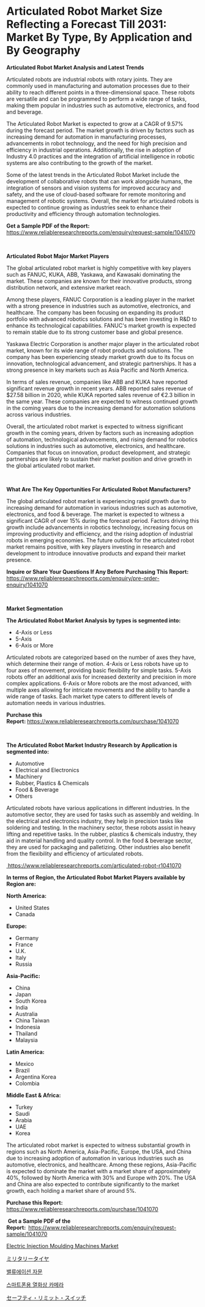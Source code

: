 <p><h1>Articulated Robot Market Size Reflecting a Forecast Till 2031: Market By Type, By Application and By Geography</h1></p><p><strong>Articulated Robot Market Analysis and Latest Trends</strong></p>
<p><p>Articulated robots are industrial robots with rotary joints. They are commonly used in manufacturing and automation processes due to their ability to reach different points in a three-dimensional space. These robots are versatile and can be programmed to perform a wide range of tasks, making them popular in industries such as automotive, electronics, and food and beverage.</p><p>The Articulated Robot Market is expected to grow at a CAGR of 9.57% during the forecast period. The market growth is driven by factors such as increasing demand for automation in manufacturing processes, advancements in robot technology, and the need for high precision and efficiency in industrial operations. Additionally, the rise in adoption of Industry 4.0 practices and the integration of artificial intelligence in robotic systems are also contributing to the growth of the market.</p><p>Some of the latest trends in the Articulated Robot Market include the development of collaborative robots that can work alongside humans, the integration of sensors and vision systems for improved accuracy and safety, and the use of cloud-based software for remote monitoring and management of robotic systems. Overall, the market for articulated robots is expected to continue growing as industries seek to enhance their productivity and efficiency through automation technologies.</p></p>
<p><strong>Get a Sample PDF of the Report:&nbsp;</strong> <a href="https://www.reliableresearchreports.com/enquiry/request-sample/1041070">https://www.reliableresearchreports.com/enquiry/request-sample/1041070</a></p>
<p>&nbsp;</p>
<p><strong>Articulated Robot Major Market Players</strong></p>
<p><p>The global articulated robot market is highly competitive with key players such as FANUC, KUKA, ABB, Yaskawa, and Kawasaki dominating the market. These companies are known for their innovative products, strong distribution network, and extensive market reach. </p><p>Among these players, FANUC Corporation is a leading player in the market with a strong presence in industries such as automotive, electronics, and healthcare. The company has been focusing on expanding its product portfolio with advanced robotics solutions and has been investing in R&D to enhance its technological capabilities. FANUC's market growth is expected to remain stable due to its strong customer base and global presence.</p><p>Yaskawa Electric Corporation is another major player in the articulated robot market, known for its wide range of robot products and solutions. The company has been experiencing steady market growth due to its focus on innovation, technological advancement, and strategic partnerships. It has a strong presence in key markets such as Asia Pacific and North America.</p><p>In terms of sales revenue, companies like ABB and KUKA have reported significant revenue growth in recent years. ABB reported sales revenue of $27.58 billion in 2020, while KUKA reported sales revenue of €2.3 billion in the same year. These companies are expected to witness continued growth in the coming years due to the increasing demand for automation solutions across various industries.</p><p>Overall, the articulated robot market is expected to witness significant growth in the coming years, driven by factors such as increasing adoption of automation, technological advancements, and rising demand for robotics solutions in industries such as automotive, electronics, and healthcare. Companies that focus on innovation, product development, and strategic partnerships are likely to sustain their market position and drive growth in the global articulated robot market.</p></p>
<p>&nbsp;</p>
<p><strong>What Are The Key Opportunities For Articulated Robot Manufacturers?</strong></p>
<p><p>The global articulated robot market is experiencing rapid growth due to increasing demand for automation in various industries such as automotive, electronics, and food & beverage. The market is expected to witness a significant CAGR of over 15% during the forecast period. Factors driving this growth include advancements in robotics technology, increasing focus on improving productivity and efficiency, and the rising adoption of industrial robots in emerging economies. The future outlook for the articulated robot market remains positive, with key players investing in research and development to introduce innovative products and expand their market presence.</p></p>
<p><strong>Inquire or Share Your Questions If Any Before Purchasing This Report:</strong> <a href="https://www.reliableresearchreports.com/enquiry/pre-order-enquiry/1041070">https://www.reliableresearchreports.com/enquiry/pre-order-enquiry/1041070</a></p>
<p>&nbsp;</p>
<p><strong>Market Segmentation</strong></p>
<p><strong>The Articulated Robot Market Analysis by types is segmented into:</strong></p>
<p><ul><li>4-Axis or Less</li><li>5-Axis</li><li>6-Axis or More</li></ul></p>
<p><p>Articulated robots are categorized based on the number of axes they have, which determine their range of motion. 4-Axis or Less robots have up to four axes of movement, providing basic flexibility for simple tasks. 5-Axis robots offer an additional axis for increased dexterity and precision in more complex applications. 6-Axis or More robots are the most advanced, with multiple axes allowing for intricate movements and the ability to handle a wide range of tasks. Each market type caters to different levels of automation needs in various industries.</p></p>
<p><strong>Purchase this Report:&nbsp;</strong><a href="https://www.reliableresearchreports.com/purchase/1041070">https://www.reliableresearchreports.com/purchase/1041070</a></p>
<p>&nbsp;</p>
<p><strong>The Articulated Robot Market Industry Research by Application is segmented into:</strong></p>
<p><ul><li>Automotive</li><li>Electrical and Electronics</li><li>Machinery</li><li>Rubber, Plastics & Chemicals</li><li>Food & Beverage</li><li>Others</li></ul></p>
<p><p>Articulated robots have various applications in different industries. In the automotive sector, they are used for tasks such as assembly and welding. In the electrical and electronics industry, they help in precision tasks like soldering and testing. In the machinery sector, these robots assist in heavy lifting and repetitive tasks. In the rubber, plastics & chemicals industry, they aid in material handling and quality control. In the food & beverage sector, they are used for packaging and palletizing. Other industries also benefit from the flexibility and efficiency of articulated robots.</p></p>
<p><a href="https://www.reliableresearchreports.com/articulated-robot-r1041070">&nbsp;https://www.reliableresearchreports.com/articulated-robot-r1041070</a></p>
<p><strong>In terms of Region, the Articulated Robot Market Players available by Region are:</strong></p>
<p>
    <p> <strong> North America: </strong>
        <ul>
            <li>United States</li>
            <li>Canada</li>
        </ul>
        </p> 
    <p> <strong> Europe: </strong>
        <ul>
            <li>Germany</li>
            <li>France</li>
            <li>U.K.</li>
            <li>Italy</li>
            <li>Russia</li>
        </ul>
        </p> 
    <p> <strong> Asia-Pacific: </strong>
        <ul>
            <li>China</li>
            <li>Japan</li>
            <li>South Korea</li>
            <li>India</li>
            <li>Australia</li>
            <li>China Taiwan</li>
            <li>Indonesia</li>
            <li>Thailand</li>
            <li>Malaysia</li>
        </ul>
        </p> 
    <p> <strong> Latin America: </strong>
        <ul>
            <li>Mexico</li>
            <li>Brazil</li>
            <li>Argentina Korea</li>
            <li>Colombia</li>
        </ul>
        </p> 
    <p> <strong> Middle East & Africa: </strong>
        <ul>
            <li>Turkey</li>
            <li>Saudi</li>
            <li>Arabia</li>
            <li>UAE</li>
            <li>Korea</li>
        </ul>
    </p>
    </p>
<p><p>The articulated robot market is expected to witness substantial growth in regions such as North America, Asia-Pacific, Europe, the USA, and China due to increasing adoption of automation in various industries such as automotive, electronics, and healthcare. Among these regions, Asia-Pacific is expected to dominate the market with a market share of approximately 40%, followed by North America with 30% and Europe with 20%. The USA and China are also expected to contribute significantly to the market growth, each holding a market share of around 5%.</p></p>
<p><strong>Purchase this Report: </strong><a href="https://www.reliableresearchreports.com/purchase/1041070">https://www.reliableresearchreports.com/purchase/1041070</a></p>
<p>&nbsp;<strong>Get a Sample PDF of the Report:&nbsp;&nbsp;</strong><a href="https://www.reliableresearchreports.com/enquiry/request-sample/1041070">https://www.reliableresearchreports.com/enquiry/request-sample/1041070</a></p>
<p><strong></strong></p>
<p><p><a href="https://github.com/Sherrillcrooksxa8i18ucf2m/Market-Research-Report-List-2/blob/main/electric-injection-moulding-machines-market.md">Electric Injection Moulding Machines Market</a></p><p><a href="https://medium.com/@rylanaufman56456/%E8%BB%8D%E7%94%A8%E3%82%BF%E3%82%A4%E3%83%A4%E3%81%AE%E5%B8%82%E5%A0%B4%E3%82%B7%E3%82%A7%E3%82%A2%E3%81%AE%E9%80%B2%E5%8C%96%E3%81%A8%E5%B8%82%E5%A0%B4%E6%88%90%E9%95%B7%E3%83%88%E3%83%AC%E3%83%B3%E3%83%892024%E5%B9%B4%E3%81%8B%E3%82%892031%E5%B9%B4%E3%81%BE%E3%81%A7-c3c77e260d0a">ミリタリータイヤ</a></p><p><a href="https://medium.com/@dadanedu33/%ED%8F%89%EA%B0%80-%EC%9E%90%EB%AC%B8-%EC%8B%9C%EC%9E%A5-%EC%A1%B0%EC%82%AC-%EB%B3%B4%EA%B3%A0%EC%84%9C-2024%EB%85%84%EB%B6%80%ED%84%B0-2031%EB%85%84%EA%B9%8C%EC%A7%80%EC%9D%98-%EC%97%AD%EC%82%AC%EC%99%80-%EC%98%88%EC%B8%A1-1ab9cbcd0be2">밸류에이션 자문</a></p><p><a href="https://medium.com/@avramcornescu20221/%EC%8A%A4%EB%A7%88%ED%8A%B8%ED%8F%B0%EC%9A%A9-%EC%97%B4%ED%99%94%EC%83%81-%EC%B9%B4%EB%A9%94%EB%9D%BC-%EC%8B%9C%EC%9E%A5%EC%9D%80-2031%EB%85%84%EA%B9%8C%EC%A7%80%EC%9D%98-%EC%8B%9C%EC%9E%A5-%EC%A0%90%EC%9C%A0%EC%9C%A8-%EA%B7%9C%EB%AA%A8-%EB%B0%8F-%EC%98%88%EC%83%81-%EC%98%88%EC%B8%A1%EC%97%90-%EC%B4%88%EC%A0%90%EC%9D%84-%EB%A7%9E%EC%B6%94%EA%B3%A0-%EC%9E%88%EC%8A%B5%EB%8B%88%EB%8B%A4-fa74179c0379">스마트폰용 열화상 카메라</a></p><p><a href="https://github.com/Calvi3ynJerde867/Market-Research-Report-List-1/blob/main/837068421128.md">セーフティ・リミット・スイッチ</a></p></p>